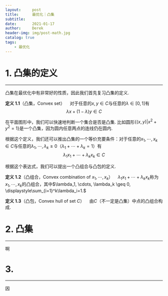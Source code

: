 ```yaml
---
layout:     post
title:      最优化｜凸集
subtitle:   
date:       2021-01-17
author:     Derek
header-img: img/post-math.jpg
catalog: true
tags:
    - 最优化
---
```


# 1. 凸集的定义
***

凸集在最优化中有非常好的性质，因此我们首先复习凸集的定义.

<b>定义 1.1</b>（凸集，Convex set）&nbsp;&nbsp;&nbsp; 对于任意的$x, y \in C$与任意的$\lambda \in [0, 1]$有$$\lambda x+(1-\lambda)y \in C$$

在平面图形中，我们可以快速地判断一个集合是否是凸集. 比如圆形$\lbrace (x, y)|x^2+y^2=1 \rbrace$是一个凸集，因为圆内任意两点的连线仍在圆内.

根据这个定义，我们还可以推出凸集的一个等价充要条件：对于任意的$x_1, \cdots, x_k \in C$与任意的$\lambda_1, \cdots, \lambda_k \geq 0$（$\lambda_1+\cdots+\lambda_k=1$）有$$\lambda_1x_1+\cdots+\lambda_kx_k \in C$$

根据这个表达式，我们可以提出一个凸组合与凸包的定义.

<b>定义 1.2</b>（凸组合，Convex combination of $x_1, \cdots, x_k$）&nbsp;&nbsp;&nbsp; $\lambda_1x_1+\cdots+\lambda_kx_k$称为$x_1, \cdots, x_k$的凸组合，其中$\lambda_1, \cdots, \lambda_k \geq 0, \displaystyle\sum_{i=1}^k\lambda_i=1.$

<b>定义 1.3</b>（凸包，Convex hull of set $C$）&nbsp;&nbsp;&nbsp; 由$C$（不一定是凸集）中点的凸组合构成.



# 2. 凸集

***

啊

# 3. 

***

因
